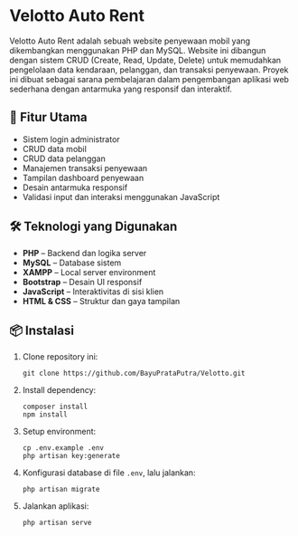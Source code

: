 # Velotto Auto Rent

Velotto Auto Rent adalah sebuah website penyewaan mobil yang dikembangkan menggunakan PHP dan MySQL. Website ini dibangun dengan sistem CRUD (Create, Read, Update, Delete) untuk memudahkan pengelolaan data kendaraan, pelanggan, dan transaksi penyewaan. Proyek ini dibuat sebagai sarana pembelajaran dalam pengembangan aplikasi web sederhana dengan antarmuka yang responsif dan interaktif.

## 🚗 Fitur Utama

- Sistem login administrator
- CRUD data mobil
- CRUD data pelanggan
- Manajemen transaksi penyewaan
- Tampilan dashboard penyewaan
- Desain antarmuka responsif
- Validasi input dan interaksi menggunakan JavaScript

## 🛠️ Teknologi yang Digunakan

- **PHP** – Backend dan logika server
- **MySQL** – Database sistem
- **XAMPP** – Local server environment
- **Bootstrap** – Desain UI responsif
- **JavaScript** – Interaktivitas di sisi klien
- **HTML & CSS** – Struktur dan gaya tampilan

## 📦 Instalasi

1. Clone repository ini:
   ```
   git clone https://github.com/BayuPrataPutra/Velotto.git
   ```
   
2. Install dependency:
   ```
   composer install
   npm install
   ```

3. Setup environment:
   ```
   cp .env.example .env
   php artisan key:generate
   ```

4. Konfigurasi database di file `.env`, lalu jalankan:
   ```
   php artisan migrate
   ```
   
5. Jalankan aplikasi:
   ```
   php artisan serve
   ```
